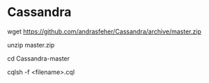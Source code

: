# Cassandra

wget https://github.com/andrasfeher/Cassandra/archive/master.zip

unzip master.zip

cd Cassandra-master

cqlsh -f \<filename\>.cql


